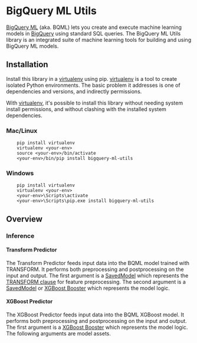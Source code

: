 # BigQuery ML Utils

[BigQuery ML](https://cloud.google.com/bigquery-ml/docs/introduction) (aka.
BQML) lets you create and execute machine learning models in [BigQuery](https://cloud.google.com/bigquery/docs/introduction)
using standard SQL queries. The BigQuery ML Utils library is an integrated suite
of machine learning tools for building and using BigQuery ML models.


## Installation

Install this library in a [virtualenv](https://virtualenv.pypa.io/en/latest/)
using pip. [virtualenv](https://virtualenv.pypa.io/en/latest/) is a tool to
create isolated Python environments. The basic problem it addresses is one of
dependencies and versions, and indirectly permissions.

With [virtualenv](https://virtualenv.pypa.io/en/latest/), it's possible to
install this library without needing system install permissions, and without
clashing with the installed system
dependencies.

### Mac/Linux

```
    pip install virtualenv
    virtualenv <your-env>
    source <your-env>/bin/activate
    <your-env>/bin/pip install bigquery-ml-utils
```

### Windows

```
    pip install virtualenv
    virtualenv <your-env>
    <your-env>\Scripts\activate
    <your-env>\Scripts\pip.exe install bigquery-ml-utils
```

## Overview

### Inference

#### Transform Predictor

The Transform Predictor feeds input data into the BQML model trained with
TRANSFORM. It performs both preprocessing and postprocessing on the input and
output. The first argument is a [SavedModel](https://www.tensorflow.org/guide/saved_model/)
which represents the [TRANSFORM clause](https://cloud.google.com/bigquery-ml/docs/bigqueryml-transform/)
for feature preprocessing. The second argument is a
[SavedModel](https://www.tensorflow.org/guide/saved_model/) or
[XGBoost Booster](https://xgboost.readthedocs.io/en/latest/) which represents
the model logic.

#### XGBoost Predictor

The XGBoost Predictor feeds input data into the BQML XGBoost model. It performs
both preprocessing and postprocessing on the input and output. The first
argument is a [XGBoost Booster](https://xgboost.readthedocs.io/en/latest/) which
represents the model logic. The following arguments are model assets.
